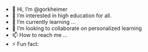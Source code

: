 - 👋 Hi, I’m @gorkheimer
- 👀 I’m interested in high education for all.
- 🌱 I’m currently learning ...
- 💞️ I’m looking to collaborate on personalized learning 
- 📫 How to reach me ...
- ⚡ Fun fact: 

<!---
gorkheimer/gorkheimer is a ✨ special ✨ repository because its `README.md` (this file) appears on your GitHub profile.
You can click the Preview link to take a look at your changes.
--->
